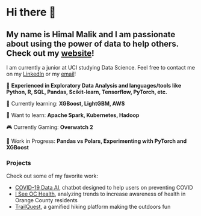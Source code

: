 # Hi there 👋


## My name is Himal Malik and I am passionate about using the power of data to help others. Check out my [website](https://anonymous-himalayas.github.io)!

I am currently a junior at UCI studying Data Science. Feel free to contact me on my [LinkedIn](https://www.linkedin.com/in/himal-malik-data-sci/) or my [email](mailto:himalm100@gmail.com)!


🔭 **Experienced in Exploratory Data Analysis and languages/tools like Python, R, SQL, Pandas, Scikit-learn, Tensorflow, PyTorch, etc.** 

🌱 Currently learning: **XGBoost, LightGBM, AWS**

📝 Want to learn: **Apache Spark, Kubernetes, Hadoop**

🎮 Currently Gaming: **Overwatch 2**

🔧 Work in Progress: **Pandas vs Polars, Experimenting with PyTorch and XGBoost**

### Projects
Check out some of my favorite work:
- [COVID-19 Data AI](https://github.com/anonymous-himalayas/COVID-19_Data_AI), chatbot designed to help users on preventing COVID
- [I See OC Health](https://github.com/anonymous-himalayas/I-See-OC-Health), analyzing trends to increase awareness of health in Orange County residents
- [TrailQuest](https://github.com/laurelin60), a gamified hiking platform making the outdoors fun

<!--
**anonymous-himalayas/anonymous-himalayas** is a ✨ _special_ ✨ repository because its `README.md` (this file) appears on your GitHub profile.

Here are some ideas to get you started:

- 🔭 I’m currently working on ...
- 🌱 I’m currently learning ...
- 👯 I’m looking to collaborate on ...
- 🤔 I’m looking for help with ...
- 💬 Ask me about ...
- 📫 How to reach me: ...
- 😄 Pronouns: ...
- ⚡ Fun fact: ...
-->


